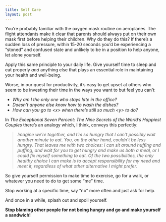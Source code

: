 ```yaml
---
title: Self Care
layout: post
---
```

You’re probably familiar with the oxygen mask routine on aeroplanes. The flight attendants make it clear that parents should always put on their own mask first before helping their children. Why do they do this? If there’s a sudden loss of pressure, within 15-20 seconds you’d be experiencing a “stoned” and confused state and unlikely to be in a position to help anyone, let alone yourself.

Apply this same principle to your daily life. Give yourself time to sleep and eat properly *and* anything else that plays an essential role in maintaining your health and well-being.

Worse, in our quest for productivity, it’s easy to get upset at others who seem to be investing their time in the ways you want to but feel you can’t:

- *Why am I the only one who stays late in the office?*
- *Doesn’t anyone else know how to wash the dishes?*
- *How can you go to &lt;x&gt; when there’s still so much &lt;y&gt; to do?*

In *The Exceptional Seven Percent: The Nine Secrets of the World’s Happiest Couples* there’s an analogy which, I think, conveys this perfectly:

> *Imagine we’re together, and I’m so hungry that I can’t possibly wait another minute to eat. You, on the other hand, couldn’t be less hungry. That leaves me with two choices: I can sit around huffing and puffing, and wait for you to get hungry and make us both a meal, or I could fix myself something to eat. Of the two possibilities, the only healthy choice I can make is to accept responsibility for my need and meet it, regardless of what other alternative I might prefer.*

So give yourself permission to make time to exercise, go for a walk, or whatever you need to do to get some “me” time.

Stop working at a specific time, say “no” more often and just ask for help.

And once in a while, splash out and spoil yourself.

**Stop blaming other people for not being hungry and go and make yourself a sandwich!**

